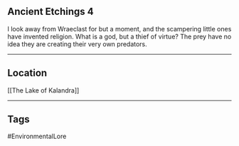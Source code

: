 ## Ancient Etchings 4
I look away from Wraeclast for but a moment, and the scampering little ones have invented religion. What is a god, but a thief of virtue? The prey have no idea they are creating their very own predators.

---
## Location
[[The Lake of Kalandra]]

---
## Tags
#EnvironmentalLore 